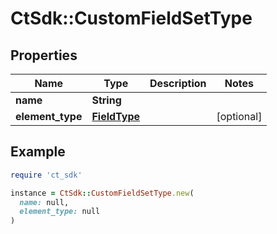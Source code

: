 # CtSdk::CustomFieldSetType

## Properties

| Name | Type | Description | Notes |
| ---- | ---- | ----------- | ----- |
| **name** | **String** |  |  |
| **element_type** | [**FieldType**](FieldType.md) |  | [optional] |

## Example

```ruby
require 'ct_sdk'

instance = CtSdk::CustomFieldSetType.new(
  name: null,
  element_type: null
)
```

